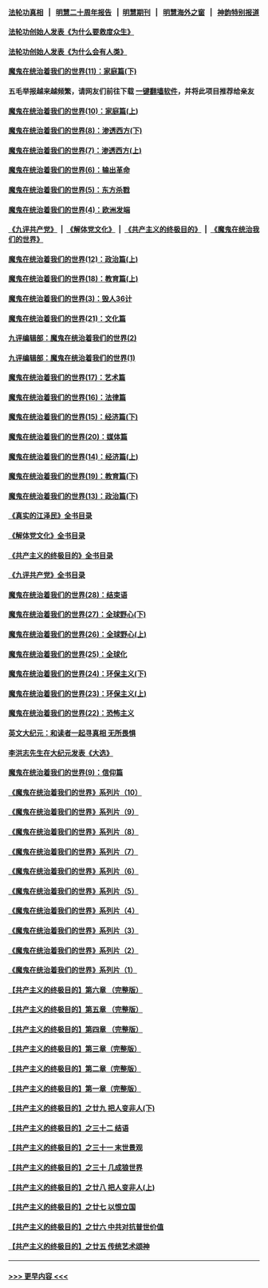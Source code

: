 #### [法轮功真相](https://github.com/gfw-breaker/truth/blob/master/README.md?t=0) &nbsp;&nbsp;|&nbsp;&nbsp; [明慧二十周年报告](https://github.com/gfw-breaker/mh-reports/blob/master/README.md?t=0) &nbsp;&nbsp;|&nbsp;&nbsp;[明慧期刊](https://github.com/gfw-breaker/mh-qikan) &nbsp;&nbsp;|&nbsp;&nbsp; [明慧海外之窗](https://github.com/gfw-breaker/mh-news/blob/master/README.md?t=0) &nbsp;&nbsp;|&nbsp;&nbsp; [神韵特别报道](https://github.com/gfw-breaker/mh-news/blob/master/shenyun.md?t=0)
#### [法轮功创始人发表《为什么要救度众生》](../pages/nsc422/n13975246.md?t=06100944) 
#### [法轮功创始人发表《为什么会有人类》](../pages/nsc422/n13912117.md?t=06100944) 
#### [魔鬼在统治着我们的世界(11)：家庭篇(下)](../pages/nsc422/n10440961.md?t=06100944) 
#### 五毛举报越来越频繁，请网友们前往下载 [一键翻墙软件](https://github.com/gfw-breaker/ssr-accounts)，并将此项目推荐给亲友
#### [魔鬼在统治着我们的世界(10)：家庭篇(上)](../pages/nsc422/n10435448.md?t=06100944) 
#### [魔鬼在统治着我们的世界(8)：渗透西方(下)](../pages/nsc422/n10429603.md?t=06100944) 
#### [魔鬼在统治着我们的世界(7)：渗透西方(上)](../pages/nsc422/n10426013.md?t=06100944) 
#### [魔鬼在统治着我们的世界(6)：输出革命](../pages/nsc422/n10421536.md?t=06100944) 
#### [魔鬼在统治着我们的世界(5)：东方杀戮](../pages/nsc422/n10417707.md?t=06100944) 
#### [魔鬼在统治着我们的世界(4)：欧洲发端](../pages/nsc422/n10414890.md?t=06100944) 
#### [《九评共产党》](https://github.com/begood0513/9ping.md/blob/master/README.md) &nbsp;|&nbsp; [《解体党文化》](../../../../jtdwh.md/blob/master/README.md)  &nbsp;|&nbsp; [《共产主义的终极目的》](../../../../gczydzjmd.md/blob/master/README.md) &nbsp;|&nbsp; [《魔鬼在统治我们的世界》](../../../../mgztzwmdsj.md/blob/master/README.md) 
#### [魔鬼在统治着我们的世界(12)：政治篇(上)](../pages/nsc422/n10444576.md?t=06100944) 
#### [魔鬼在统治着我们的世界(18)：教育篇(上)](../pages/nsc422/n10526970.md?t=06100944) 
#### [魔鬼在统治着我们的世界(3)：毁人36计](../pages/nsc422/n10411583.md?t=06100944) 
#### [魔鬼在统治着我们的世界(21)：文化篇](../pages/nsc422/n10597706.md?t=06100944) 
#### [九评编辑部：魔鬼在统治着我们的世界(2)](../pages/nsc422/n10410036.md?t=06100944) 
#### [九评编辑部：魔鬼在统治着我们的世界(1)](../pages/nsc422/n10406825.md?t=06100944) 
#### [魔鬼在统治着我们的世界(17)：艺术篇](../pages/nsc422/n10499093.md?t=06100944) 
#### [魔鬼在统治着我们的世界(16)：法律篇](../pages/nsc422/n10485969.md?t=06100944) 
#### [魔鬼在统治着我们的世界(15)：经济篇(下)](../pages/nsc422/n10469975.md?t=06100944) 
#### [魔鬼在统治着我们的世界(20)：媒体篇](../pages/nsc422/n10586579.md?t=06100944) 
#### [魔鬼在统治着我们的世界(14)：经济篇(上)](../pages/nsc422/n10457370.md?t=06100944) 
#### [魔鬼在统治着我们的世界(19)：教育篇(下)](../pages/nsc422/n10564808.md?t=06100944) 
#### [魔鬼在统治着我们的世界(13)：政治篇(下)](../pages/nsc422/n10448270.md?t=06100944) 
#### [《真实的江泽民》全书目录](../pages/nsc422/n13721399.md?t=06100944) 
#### [《解体党文化》全书目录](../pages/nsc422/n13721157.md?t=06100944) 
#### [《共产主义的终极目的》全书目录](../pages/nsc422/n13721048.md?t=06100944) 
#### [《九评共产党》全书目录](../pages/nsc422/n13708085.md?t=06100944) 
#### [魔鬼在统治着我们的世界(28)：结束语](../pages/nsc422/n10936246.md?t=06100944) 
#### [魔鬼在统治着我们的世界(27)：全球野心(下)](../pages/nsc422/n10928319.md?t=06100944) 
#### [魔鬼在统治着我们的世界(26)：全球野心(上)](../pages/nsc422/n10900318.md?t=06100944) 
#### [魔鬼在统治着我们的世界(25)：全球化](../pages/nsc422/n10788205.md?t=06100944) 
#### [魔鬼在统治着我们的世界(24)：环保主义(下)](../pages/nsc422/n10695307.md?t=06100944) 
#### [魔鬼在统治着我们的世界(23)：环保主义(上)](../pages/nsc422/n10688613.md?t=06100944) 
#### [魔鬼在统治着我们的世界(22)：恐怖主义](../pages/nsc422/n10614727.md?t=06100944) 
#### [英文大纪元：和读者一起寻真相 无所畏惧](../pages/nsc422/n12542027.md?t=06100944) 
#### [李洪志先生在大纪元发表《大选》](../pages/nsc422/n12534746.md?t=06100944) 
#### [魔鬼在统治着我们的世界(9)：信仰篇](../pages/nsc422/n10432159.md?t=06100944) 
#### [《魔鬼在统治着我们的世界》系列片（10）](../pages/nsc422/n12292670.md?t=06100944) 
#### [《魔鬼在统治着我们的世界》系列片（9）](../pages/nsc422/n12290859.md?t=06100944) 
#### [《魔鬼在统治着我们的世界》系列片（8）](../pages/nsc422/n12287445.md?t=06100944) 
#### [《魔鬼在统治着我们的世界》系列片（7）](../pages/nsc422/n12283425.md?t=06100944) 
#### [《魔鬼在统治着我们的世界》系列片（6）](../pages/nsc422/n12282314.md?t=06100944) 
#### [《魔鬼在统治着我们的世界》系列片（5）](../pages/nsc422/n12281419.md?t=06100944) 
#### [《魔鬼在统治着我们的世界》系列片（4）](../pages/nsc422/n12274024.md?t=06100944) 
#### [《魔鬼在统治着我们的世界》系列片（3）](../pages/nsc422/n12271322.md?t=06100944) 
#### [《魔鬼在统治着我们的世界》系列片（2）](../pages/nsc422/n12269049.md?t=06100944) 
#### [《魔鬼在统治着我们的世界》系列片（1）](../pages/nsc422/n12267575.md?t=06100944) 
#### [【共产主义的终极目的】第六章 （完整版）](../pages/nsc422/n11428913.md?t=06100944) 
#### [【共产主义的终极目的】第五章 （完整版）](../pages/nsc422/n11428912.md?t=06100944) 
#### [【共产主义的终极目的】第四章 （完整版）](../pages/nsc422/n11428907.md?t=06100944) 
#### [【共产主义的终极目的】第三章（完整版）](../pages/nsc422/n11428848.md?t=06100944) 
#### [【共产主义的终极目的】第二章（完整版）](../pages/nsc422/n11428831.md?t=06100944) 
#### [【共产主义的终极目的】第一章（完整版）](../pages/nsc422/n11417651.md?t=06100944) 
#### [【共产主义的终极目的】之廿九 把人变非人(下)](../pages/nsc422/n11344140.md?t=06100944) 
#### [【共产主义的终极目的】之三十二 结语](../pages/nsc422/n11360535.md?t=06100944) 
#### [【共产主义的终极目的】之三十一 末世景观](../pages/nsc422/n11351129.md?t=06100944) 
#### [【共产主义的终极目的】之三十 几成狼世界](../pages/nsc422/n11348280.md?t=06100944) 
#### [【共产主义的终极目的】之廿八 把人变非人(上)](../pages/nsc422/n11340492.md?t=06100944) 
#### [【共产主义的终极目的】之廿七 以恨立国](../pages/nsc422/n11336944.md?t=06100944) 
#### [【共产主义的终极目的】之廿六 中共对抗普世价值](../pages/nsc422/n11324785.md?t=06100944) 
#### [【共产主义的终极目的】之廿五 传统艺术颂神](../pages/nsc422/n11296396.md?t=06100944) 

----
#### [ >>> 更早内容 <<< ](../indexes/nsc422-earlier.md)
